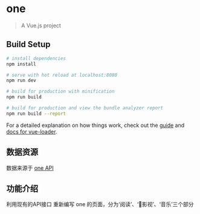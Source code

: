 # one

> A Vue.js project

## Build Setup

``` bash
# install dependencies
npm install

# serve with hot reload at localhost:8080
npm run dev

# build for production with minification
npm run build

# build for production and view the bundle analyzer report
npm run build --report
```

For a detailed explanation on how things work, check out the [guide](http://vuejs-templates.github.io/webpack/) and [docs for vue-loader](http://vuejs.github.io/vue-loader).
## 数据资源
数据来源于  [one API](http://note.youdao.com/noteshare?id=87116ee98200c5f206b0ee1cdfa4bd65)
## 功能介绍
利用现有的API接口 重新编写 one 的页面，分为‘阅读’、‘影视’、‘音乐’三个部分